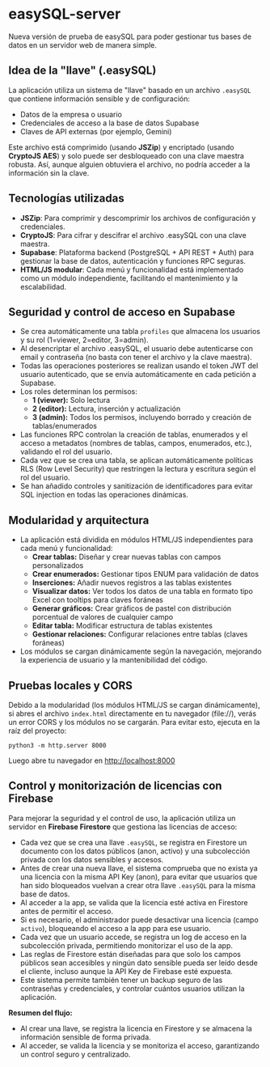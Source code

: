 # easySQL-server
Nueva versión de prueba de easySQL para poder gestionar tus bases de datos en un servidor web de manera simple.

## Idea de la "llave" (.easySQL)
La aplicación utiliza un sistema de "llave" basado en un archivo `.easySQL` que contiene información sensible y de configuración:
- Datos de la empresa o usuario
- Credenciales de acceso a la base de datos Supabase
- Claves de API externas (por ejemplo, Gemini)

Este archivo está comprimido (usando **JSZip**) y encriptado (usando **CryptoJS AES**) y solo puede ser desbloqueado con una clave maestra robusta. Así, aunque alguien obtuviera el archivo, no podría acceder a la información sin la clave.

## Tecnologías utilizadas
- **JSZip**: Para comprimir y descomprimir los archivos de configuración y credenciales.
- **CryptoJS**: Para cifrar y descifrar el archivo .easySQL con una clave maestra.
- **Supabase**: Plataforma backend (PostgreSQL + API REST + Auth) para gestionar la base de datos, autenticación y funciones RPC seguras.
- **HTML/JS modular**: Cada menú y funcionalidad está implementado como un módulo independiente, facilitando el mantenimiento y la escalabilidad.

## Seguridad y control de acceso en Supabase
- Se crea automáticamente una tabla `profiles` que almacena los usuarios y su rol (1=viewer, 2=editor, 3=admin).
- Al desencriptar el archivo .easySQL, el usuario debe autenticarse con email y contraseña (no basta con tener el archivo y la clave maestra).
- Todas las operaciones posteriores se realizan usando el token JWT del usuario autenticado, que se envía automáticamente en cada petición a Supabase.
- Los roles determinan los permisos:
  - **1 (viewer):** Solo lectura
  - **2 (editor):** Lectura, inserción y actualización
  - **3 (admin):** Todos los permisos, incluyendo borrado y creación de tablas/enumerados
- Las funciones RPC controlan la creación de tablas, enumerados y el acceso a metadatos (nombres de tablas, campos, enumerados, etc.), validando el rol del usuario.
- Cada vez que se crea una tabla, se aplican automáticamente políticas RLS (Row Level Security) que restringen la lectura y escritura según el rol del usuario.
- Se han añadido controles y sanitización de identificadores para evitar SQL injection en todas las operaciones dinámicas.

## Modularidad y arquitectura
- La aplicación está dividida en módulos HTML/JS independientes para cada menú y funcionalidad:
  - **Crear tablas:** Diseñar y crear nuevas tablas con campos personalizados
  - **Crear enumerados:** Gestionar tipos ENUM para validación de datos
  - **Inserciones:** Añadir nuevos registros a las tablas existentes
  - **Visualizar datos:** Ver todos los datos de una tabla en formato tipo Excel con tooltips para claves foráneas
  - **Generar gráficos:** Crear gráficos de pastel con distribución porcentual de valores de cualquier campo
  - **Editar tabla:** Modificar estructura de tablas existentes
  - **Gestionar relaciones:** Configurar relaciones entre tablas (claves foráneas)
- Los módulos se cargan dinámicamente según la navegación, mejorando la experiencia de usuario y la mantenibilidad del código.

## Pruebas locales y CORS
Debido a la modularidad (los módulos HTML/JS se cargan dinámicamente), si abres el archivo `index.html` directamente en tu navegador (file://), verás un error CORS y los módulos no se cargarán. Para evitar esto, ejecuta en la raíz del proyecto:

```
python3 -m http.server 8000
```

Luego abre tu navegador en [http://localhost:8000](http://localhost:8000)

## Control y monitorización de licencias con Firebase

Para mejorar la seguridad y el control de uso, la aplicación utiliza un servidor en **Firebase Firestore** que gestiona las licencias de acceso:
- Cada vez que se crea una llave `.easySQL`, se registra en Firestore un documento con los datos públicos (anon, activo) y una subcolección privada con los datos sensibles y accesos.
- Antes de crear una nueva llave, el sistema comprueba que no exista ya una licencia con la misma API Key (anon), para evitar que usuarios que han sido bloqueados vuelvan a crear otra llave `.easySQL` para la misma base de datos.
- Al acceder a la app, se valida que la licencia esté activa en Firestore antes de permitir el acceso.
- Si es necesario, el administrador puede desactivar una licencia (campo `activo`), bloqueando el acceso a la app para ese usuario.
- Cada vez que un usuario accede, se registra un log de acceso en la subcolección privada, permitiendo monitorizar el uso de la app.
- Las reglas de Firestore están diseñadas para que solo los campos públicos sean accesibles y ningún dato sensible pueda ser leído desde el cliente, incluso aunque la API Key de Firebase esté expuesta.
- Este sistema permite también tener un backup seguro de las contraseñas y credenciales, y controlar cuántos usuarios utilizan la aplicación.

**Resumen del flujo:**
- Al crear una llave, se registra la licencia en Firestore y se almacena la información sensible de forma privada.
- Al acceder, se valida la licencia y se monitoriza el acceso, garantizando un control seguro y centralizado.
